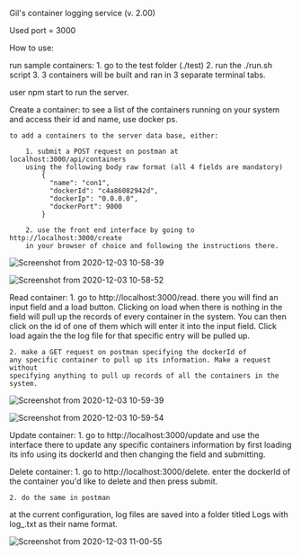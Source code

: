 Gil's container logging service (v. 2.00)

Used port = 3000

How to use:

run sample containers:
	1. go to the test folder (./test)
	2. run the ./run.sh script
	3. 3 containers will be built and ran in 3 separate terminal tabs. 

user npm start to run the server.


Create a container:
	to see a list of the containers running on your system and access their 
	id and name, use docker ps. 

	to add a containers to the server data base, either:
		
		1. submit a POST request on postman at localhost:3000/api/containers 
		using the following body raw format (all 4 fields are mandatory)
			{
   			  "name": "con1",
    		  "dockerId": "c4a86082942d",
    		  "dockerIp": "0.0.0.0",
    		  "dockerPort": 9000
			}

		2. use the front end interface by going to http://localhost:3000/create 
		in your browser of choice and following the instructions there.

![Screenshot from 2020-12-03 10-58-39](https://user-images.githubusercontent.com/61935926/100988933-f47a9300-3558-11eb-840d-ddeb7d991d5e.jpg)

![Screenshot from 2020-12-03 10-58-52](https://user-images.githubusercontent.com/61935926/100988943-f6dced00-3558-11eb-9647-c94de7a02aee.jpg)

Read container:
	1. go to http://localhost:3000/read. there you will find an input field and 
	a load button. Clicking on load when there is nothing in the field will pull
	up the records of every container in the system. You can then click on the 
	id of one of them which will enter it into the input field. Click load
	again the the log file for that specific entry will be pulled up.

	2. make a GET request on postman specifying the dockerId of
	any specific container to pull up its information. Make a request without
	specifying anything to pull up records of all the containers in the system.

![Screenshot from 2020-12-03 10-59-39](https://user-images.githubusercontent.com/61935926/100988962-f9d7dd80-3558-11eb-86b3-2922cd282a6f.jpg)

![Screenshot from 2020-12-03 10-59-54](https://user-images.githubusercontent.com/61935926/100988974-fc3a3780-3558-11eb-8ca7-934e1ee48ac4.jpg)

Update container:
	1. go to http://localhost:3000/update and use the interface there to update
	any specific containers information by first loading its info using its 
	dockerId and then changing the field and submitting. 


Delete container:
	1. go to http://localhost:3000/delete. enter the dockerId of the container
	you'd like to delete and then press submit.

	2. do the same in postman

at the current configuration, log files are saved into a folder titled Logs with
log_<dockerId>.txt as their name format.

![Screenshot from 2020-12-03 11-00-55](https://user-images.githubusercontent.com/61935926/100988985-fe9c9180-3558-11eb-864b-1cecbc8dee88.jpg)





